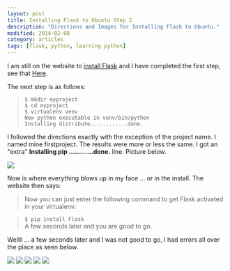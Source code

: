 ```yaml
---
layout: post
title: Installing Flask to Ubuntu Step 2
description: "Directions and Images for Installing Flask to Ubuntu."
modified: 2014-02-08
category: articles
tags: [flask, python, learning python]
---
```


I am still on the website to [install Flask](http://flask.pocoo.org/docs/installation/#installation) and I have completed the first step, see that [Here](http://#).

The next step is as follows:
> `$ mkdir myproject` <br>
> `$ cd myproject` <br>
> `$ virtualenv venv` <br>
> `New python executable in venv/bin/python`<br>
> `Installing distribute............done.`

I followed the directions exactly with the exception of the project name. I named mine firstproject. The results were more or less the same. I got an "extra" **Installing pip ............done.** line. Picture below.

![](http://i1205.photobucket.com/albums/bb424/cybercorp/GitHub%20Images/2014-02-06_2242_zps53e3cf29.png)

Now is where everything blows up in my face ... or in the install. The website then says:
> Now you can just enter the following command to get Flask activated in your virtualenv:

> `$ pip install Flask`<br>
> A few seconds later and you are good to go.

Wellll ... a few seconds later and I was not good to go, I had errors all over the place as seen below.

![](http://i1205.photobucket.com/albums/bb424/cybercorp/GitHub%20Images/2014-02-06_2318_zps168ffb67.png)
![](http://i1205.photobucket.com/albums/bb424/cybercorp/GitHub%20Images/2014-02-06_2319_zps656ef0a5.png)
![](http://i1205.photobucket.com/albums/bb424/cybercorp/GitHub%20Images/2014-02-06_2321_zpsf8b0b8f3.png)
![](http://i1205.photobucket.com/albums/bb424/cybercorp/GitHub%20Images/2014-02-06_2323_zpsefd8032d.png)
![](http://i1205.photobucket.com/albums/bb424/cybercorp/GitHub%20Images/2014-02-06_2325_zps80388944.png)